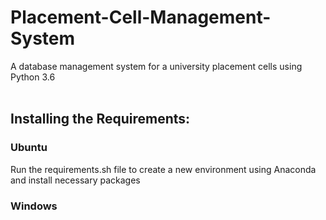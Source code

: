 # Placement-Cell-Management-System
A database management system for a university placement cells using Python 3.6 <br/><br/>

## Installing the Requirements:
### Ubuntu
Run the requirements.sh file to create a new environment using Anaconda and install necessary packages <br/>

### Windows
